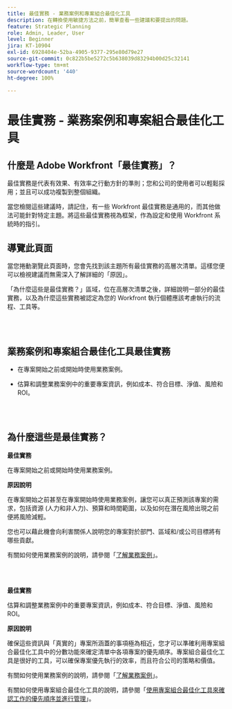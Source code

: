 ```yaml
---
title: 最佳實務 - 業務案例和專案組合最佳化工具
description: 在轉換使用敏捷方法之前，簡單查看一些建議和要提出的問題。
feature: Strategic Planning
role: Admin, Leader, User
level: Beginner
jira: KT-10904
exl-id: 6928404e-52ba-4905-9377-295e80d79e27
source-git-commit: 0c822b5be5272c5b638039d83294b00d25c32141
workflow-type: tm+mt
source-wordcount: '440'
ht-degree: 100%

---
```


# 最佳實務 - 業務案例和專案組合最佳化工具

## 什麼是 Adobe Workfront「最佳實務」？

最佳實務是代表有效果、有效率之行動方針的準則；您和公司的使用者可以輕鬆採用；並且可以成功複製到整個組織。

當您檢閱這些建議時，請記住，有一些 Workfront 最佳實務是通用的，而其他做法可能針對特定主題。將這些最佳實務視為框架，作為設定和使用 Workfront 系統時的指引。

## 導覽此頁面

當您捲動瀏覽此頁面時，您會先找到該主題所有最佳實務的高層次清單。這樣您便可以檢視建議而無需深入了解詳細的「原因」。

「為什麼這些是最佳實務？」區域，位在高層次清單之後，詳細說明一部分的最佳實務，以及為什麼這些實務被認定為您的 Workfront 執行個體應該考慮執行的流程、工具等。

</br>
</br>

## 業務案例和專案組合最佳化工具最佳實務

* 在專案開始之前或開始時使用業務案例。

* 估算和調整業務案例中的重要專案資訊，例如成本、符合目標、淨值、風險和 ROI。

</br>
</br>

## 為什麼這些是最佳實務？

**最佳實務**

在專案開始之前或開始時使用業務案例。

**原因說明**

在專案開始之前甚至在專案開始時使用業務案例，讓您可以真正預測該專案的需求，包括資源 (人力和非人力)、預算和時間範圍，以及如何在潛在風險出現之前便將風險減輕。

您也可以藉此機會向利害關係人說明您的專案對於部門、區域和/或公司目標將有哪些貢獻。

有關如何使用業務案例的說明，請參閱「[了解業務案例](https://experienceleague.adobe.com/docs/workfront-learn/tutorials-workfront/manage-work/portfolios/introduction-to-the-business-case.html)」。

</br>
</br>

**最佳實務**

估算和調整業務案例中的重要專案資訊，例如成本、符合目標、淨值、風險和 ROI。

**原因說明**

確保這些資訊與「真實的」專案所涵蓋的事項極為相近，您才可以準確利用專案組合最佳化工具中的分數功能來確定清單中各項專案的優先順序。專案組合最佳化工具是很好的工具，可以確保專案優先執行的效率，而且符合公司的策略和價值。

有關如何使用業務案例的說明，請參閱「[了解業務案例](https://experienceleague.adobe.com/docs/workfront-learn/tutorials-workfront/manage-work/portfolios/introduction-to-the-business-case.html)」。

有關如何使用專案組合最佳化工具的說明，請參閱「[使用專案組合最佳化工具來確認工作的優先順序並進行管理](https://experienceleague.adobe.com/docs/workfront-learn/tutorials-workfront/manage-work/portfolios/prioritize-and-manage-work-with-portfolios.html)」。

